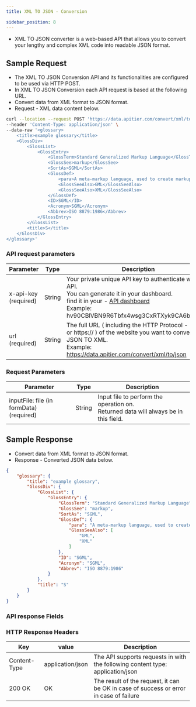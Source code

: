 ```yaml
---
title: XML TO JSON - Conversion  

sidebar_position: 8
---
```

<head>
    <title>Data Conversion API XML TO JSON - Easy Integration & Use | APITier</title>
</head>



* XML TO JSON converter is a web-based API that allows you to convert your lengthy and complex XML code into readable JSON format. 

## Sample Request
* The XML TO JSON Conversion API and its functionalities are configured to be used via HTTP POST.
* In XML TO JSON Conversion each API request is based at the following URL.  
* Convert data from XML format to JSON format.
* Request - XML data content below.


```bash title="Example Curl Request" 
curl --location --request POST 'https://data.apitier.com/convert/xml/to/json?x-api-key=hv90CBlVBN9R6Tbfx4wsg3CxRTXyk9CA6bvx2f11' \
--header 'Content-Type: application/json' \
--data-raw '<glossary>
    <title>example glossary</title>
    <GlossDiv>
        <GlossList>
            <GlossEntry>
                <GlossTerm>Standard Generalized Markup Language</GlossTerm>
                <GlossSee>markup</GlossSee>
                <SortAs>SGML</SortAs>
                <GlossDef>
                    <para>A meta-markup language, used to create markup languages such as DocBook.</para>
                    <GlossSeeAlso>GML</GlossSeeAlso>
                    <GlossSeeAlso>XML</GlossSeeAlso>
                </GlossDef>
                <ID>SGML</ID>
                <Acronym>SGML</Acronym>
                <Abbrev>ISO 8879:1986</Abbrev>
            </GlossEntry>
        </GlossList>
        <title>S</title>
    </GlossDiv>
</glossary>'
```


### API request parameters

| Parameter                      | Type                 |    Description                            |
| --------------------           | -------------------- | ---------------------------------------   |
| x-api-key (required)           | String               |Your private unique API key to authenticate with the API.<br />You can generate it in your dashboard.<br />find it in your - [API dashboard](https://www.apitier.com/api/conversion/data-conversion)<br />Example: hv90CBlVBN9R6Tbfx4wsg3CxRTXyk9CA6bvx2f11 |
|url (required)                  | String               |The full URL ( including the HTTP Protocol - http:// or https:// ) of the website you want to convert from JSON TO XML.  <br />Example: https://data.apitier.com/convert/xml/to/json     |



### Request Parameters

| Parameter                      | Type                 |    Description                            |
| --------------------           | -------------------- | ---------------------------------------   |
| inputFile: file (in formData) <br />(required) | String      |Input file to perform the operation on. <br />Returned data will always be in this field.   |



## Sample Response
* Convert data from XML format to JSON format.
* Response - Converted JSON data below.

```json title="Example Response"
{
    "glossary": {
        "title": "example glossary",
        "GlossDiv": {
            "GlossList": {
                "GlossEntry": {
                    "GlossTerm": "Standard Generalized Markup Language",
                    "GlossSee": "markup",
                    "SortAs": "SGML",
                    "GlossDef": {
                        "para": "A meta-markup language, used to create markup languages such as DocBook.",
                        "GlossSeeAlso": [
                            "GML",
                            "XML"
                        ]
                    },
                    "ID": "SGML",
                    "Acronym": "SGML",
                    "Abbrev": "ISO 8879:1986"
                }
            },
            "title": "S"
        }
    }
}

```

### API response Fields
### HTTP Response Headers

| Key                   | value                |    Description                            |
| --------------------  | -------------------- | ---------------------------------------   |
| Content-Type          | application/json     | The API supports requests in with the following content type: <br /> application/json        |
| 200 OK                | OK                   | The result of the request, it can be OK in case of success or error in case of failure|


